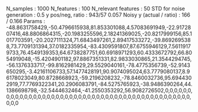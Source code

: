 N_samples                     : 1000
N_features                    : 100
N_relevant features           : 50
STD for noise generation      : 0.5
y pos/neg, ratio              : 943/57 0.057
Noisy y (actual / ratio)      : 166 / 0.166
Params                        : -48.8631758429,-50.4796615938,81.853301088,4.57083691949,-22.9172807416,48.8806864315,-20.1983255596,2.18241369025,-20.8217999156,85.1017703591,-20.2027111324,71.6843497261,2.89417533272,-39.8692695388,73.7709131394,37.0182335954,-83.4309591807,87.6755946129,7.56119179733,76.4549139353,64.6738287751,60.6918971293,60.4333672792,66.8054919048,-15.4204901182,97.8867351331,82.9833030865,21.3544294745,-56.1376333717,-99.8162981429,29.5529040161,-78.4775356739,-52.9143650295,-3.42161106733,57.1477428191,90.9074095024,63.7779080137,8.96178023049,80.8728668923,-59.2196208232,-78.8460032736,95.6944302919,77.7769322341,20.2906083791,-84.5275765923,-38.9486390264,44.1386698798,-32.5444632464,-41.2550353292,56.9082726502,0,0,0,0,0,0,0,0,0,0,0,0,0,0,0,0,0,0,0,0,0,0,0,0,0,0,0,0,0,0,0,0,0,0,0,0,0,0,0,0,0,0,0,0,0,0,0,0,0,0
